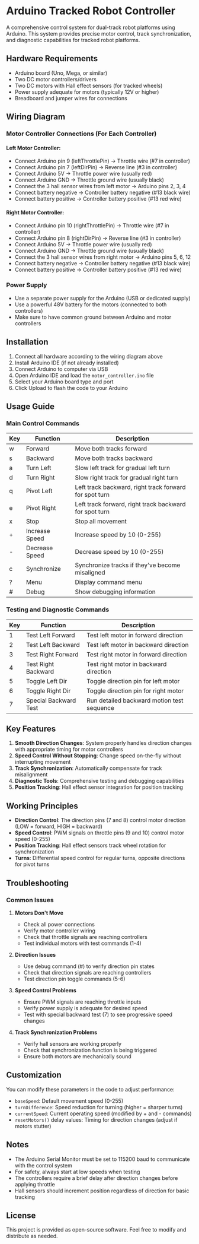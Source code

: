 # Arduino Tracked Robot Controller

A comprehensive control system for dual-track robot platforms using Arduino. This system provides precise motor control, track synchronization, and diagnostic capabilities for tracked robot platforms.

## Hardware Requirements

- Arduino board (Uno, Mega, or similar)
- Two DC motor controllers/drivers
- Two DC motors with Hall effect sensors (for tracked wheels)
- Power supply adequate for motors (typically 12V or higher)
- Breadboard and jumper wires for connections

## Wiring Diagram

### Motor Controller Connections (For Each Controller)

#### Left Motor Controller:
- Connect Arduino pin 9 (leftThrottlePin) → Throttle wire (#7 in controller)
- Connect Arduino pin 7 (leftDirPin) → Reverse line (#3 in controller)
- Connect Arduino 5V → Throttle power wire (usually red)
- Connect Arduino GND → Throttle ground wire (usually black)
- Connect the 3 hall sensor wires from left motor → Arduino pins 2, 3, 4
- Connect battery negative → Controller battery negative (#13 black wire)
- Connect battery positive → Controller battery positive (#13 red wire)

#### Right Motor Controller:
- Connect Arduino pin 10 (rightThrottlePin) → Throttle wire (#7 in controller)
- Connect Arduino pin 8 (rightDirPin) → Reverse line (#3 in controller)
- Connect Arduino 5V → Throttle power wire (usually red)
- Connect Arduino GND → Throttle ground wire (usually black)
- Connect the 3 hall sensor wires from right motor → Arduino pins 5, 6, 12
- Connect battery negative → Controller battery negative (#13 black wire)
- Connect battery positive → Controller battery positive (#13 red wire)

### Power Supply
- Use a separate power supply for the Arduino (USB or dedicated supply)
- Use a powerful 48V battery for the motors (connected to both controllers)
- Make sure to have common ground between Arduino and motor controllers

## Installation

1. Connect all hardware according to the wiring diagram above
2. Install Arduino IDE (if not already installed)
3. Connect Arduino to computer via USB
4. Open Arduino IDE and load the `motor_controller.ino` file
5. Select your Arduino board type and port
6. Click Upload to flash the code to your Arduino

## Usage Guide

### Main Control Commands

| Key | Function | Description |
|-----|----------|-------------|
| w | Forward | Move both tracks forward |
| s | Backward | Move both tracks backward |
| a | Turn Left | Slow left track for gradual left turn |
| d | Turn Right | Slow right track for gradual right turn |
| q | Pivot Left | Left track backward, right track forward for spot turn |
| e | Pivot Right | Left track forward, right track backward for spot turn |
| x | Stop | Stop all movement |
| + | Increase Speed | Increase speed by 10 (0-255) |
| - | Decrease Speed | Decrease speed by 10 (0-255) |
| c | Synchronize | Synchronize tracks if they've become misaligned |
| ? | Menu | Display command menu |
| # | Debug | Show debugging information |

### Testing and Diagnostic Commands

| Key | Function | Description |
|-----|----------|-------------|
| 1 | Test Left Forward | Test left motor in forward direction |
| 2 | Test Left Backward | Test left motor in backward direction |
| 3 | Test Right Forward | Test right motor in forward direction |
| 4 | Test Right Backward | Test right motor in backward direction |
| 5 | Toggle Left Dir | Toggle direction pin for left motor |
| 6 | Toggle Right Dir | Toggle direction pin for right motor |
| 7 | Special Backward Test | Run detailed backward motion test sequence |

## Key Features

1. **Smooth Direction Changes**: System properly handles direction changes with appropriate timing for motor controllers
2. **Speed Control Without Stopping**: Change speed on-the-fly without interrupting movement
3. **Track Synchronization**: Automatically compensate for track misalignment
4. **Diagnostic Tools**: Comprehensive testing and debugging capabilities
5. **Position Tracking**: Hall effect sensor integration for position tracking

## Working Principles

- **Direction Control**: The direction pins (7 and 8) control motor direction (LOW = forward, HIGH = backward)
- **Speed Control**: PWM signals on throttle pins (9 and 10) control motor speed (0-255)
- **Position Tracking**: Hall effect sensors track wheel rotation for synchronization
- **Turns**: Differential speed control for regular turns, opposite directions for pivot turns

## Troubleshooting

### Common Issues

1. **Motors Don't Move**
   - Check all power connections
   - Verify motor controller wiring
   - Check that throttle signals are reaching controllers
   - Test individual motors with test commands (1-4)

2. **Direction Issues**
   - Use debug command (#) to verify direction pin states
   - Check that direction signals are reaching controllers
   - Test direction pin toggle commands (5-6)

3. **Speed Control Problems**
   - Ensure PWM signals are reaching throttle inputs
   - Verify power supply is adequate for desired speed
   - Test with special backward test (7) to see progressive speed changes

4. **Track Synchronization Problems**
   - Verify hall sensors are working properly
   - Check that synchronization function is being triggered
   - Ensure both motors are mechanically sound

## Customization

You can modify these parameters in the code to adjust performance:

- `baseSpeed`: Default movement speed (0-255)
- `turnDifference`: Speed reduction for turning (higher = sharper turns)
- `currentSpeed`: Current operating speed (modified by + and - commands)
- `resetMotors()` delay values: Timing for direction changes (adjust if motors stutter)

## Notes

- The Arduino Serial Monitor must be set to 115200 baud to communicate with the control system
- For safety, always start at low speeds when testing
- The controllers require a brief delay after direction changes before applying throttle
- Hall sensors should increment position regardless of direction for basic tracking

## License

This project is provided as open-source software. Feel free to modify and distribute as needed.

